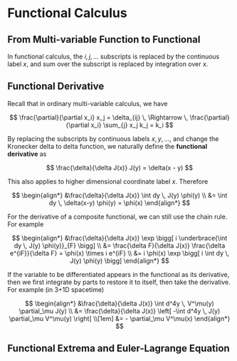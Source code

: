 <style>
    .katex {
        font-size: 1.1em;
    }
    .remark {
        border-radius: 15px;
        padding: 20px;
        background-color: SeaGreen;
        color: White;
    }
    .result {
        border-radius: 15px;
        padding: 20px;
        background-color: DarkSlateBlue;
        color: White;
    }
</style>

# Functional Calculus

## From Multi-variable Function to Functional

In functional calculus, the $i,j,...$ subscripts is replaced by the continuous label $x$, and sum over the subscript is replaced by integration over $x$.

## Functional Derivative

Recall that in ordinary multi-variable calculus, we have

$$
\frac{\partial}{\partial x_i} x_j = \delta_{ij}
\, \Rightarrow \,
\frac{\partial}{\partial x_i} \sum_{j} x_j k_j = k_i
$$

By replacing the subscripts by continuous labels $x,y,...$, and change the Kronecker delta to delta function, we naturally define the **functional derivative** as

$$
\frac{\delta}{\delta J(x)} J(y) = \delta(x - y)
$$

This also applies to higher dimensional coordinate label $x$. Therefore

$$
\begin{align*}
    &\frac{\delta}{\delta J(x)} \int dy \, J(y) \phi(y)
    \\
    &= \int dy \, \delta(x-y) \phi(y) = \phi(x)
\end{align*}
$$

For the derivative of a composite functional, we can still use the chain rule. For example

$$
\begin{align*}
    &\frac{\delta}{\delta J(x)} \exp \bigg[
        i \underbrace{\int dy \, J(y) \phi(y)}_{F}
    \bigg]
    \\
    &= \frac{\delta F}{\delta J(x)} \frac{\delta e^{iF}}{\delta F}
    = \phi(x) \times i e^{iF}
    \\
    &= i \phi(x) \exp \bigg[
        i \int dy \, J(y) \phi(y)
    \bigg]
\end{align*}
$$

If the variable to be differentiated appears in the functional as its derivative, then we first integrate by parts to restore it to itself, then take the derivative. For example (in 3+1D spacetime)

$$
\begin{align*}
    &\frac{\delta}{\delta J(x)} \int d^4y \,
    V^\mu(y) \partial_\mu J(y)
    \\
    &= \frac{\delta}{\delta J(x)} \left[
        -\int d^4y \, J(y) \partial_\mu V^\mu(y)
    \right]
    \\[1em]
    &= - \partial_\mu V^\mu(x)
\end{align*}
$$

## Functional Extrema and Euler-Lagrange Equation

